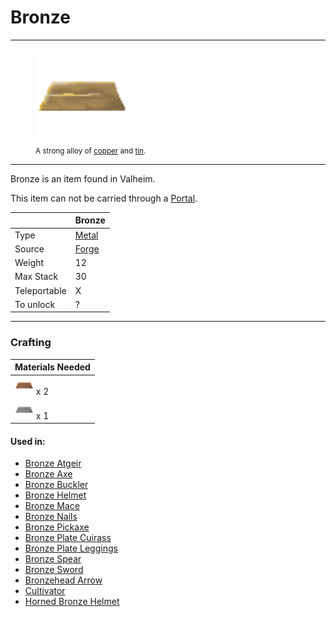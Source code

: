 # Bronze
-------------

<style>
img {width:30px;}
.tb {width:150px}
</style>

<figure>
<img src="/assets/bronze.png" class="tb" />
<figcaption><small>A strong alloy of <a href="../copper">copper</a> and <a href="../tin">tin</a>.</small></figcaption>
</figure>

-------------

Bronze is an item found in Valheim.

This item can not be carried through a [Portal](../../objects/portal).

|        | Bronze                  |
| ----------- | ------------------------------------ |
| Type       | [Metal](../../type/metal)  |
| Source      | [Forge](../../objects/forge) |
| Weight | 12
| Max Stack | 30
| Teleportable | X
| To unlock | ? |

-------------

### Crafting



| Materials Needed |
| - |
| [![Copper](/assets/copper.png)](../../items/copper) x 2 |
| [![Tin](/assets/tin.png)](../../items/tin) x 1 |


#### Used in:

* [Bronze Atgeir](../bronze_atgeir)
* [Bronze Axe](../bronze_axe)
* [Bronze Buckler](../bronze_buckler)
* [Bronze Helmet](../bronze_helmet)
* [Bronze Mace](../bronze_mace)
* [Bronze Nails](../bronze_nails)
* [Bronze Pickaxe](../bronze_pickaxe)
* [Bronze Plate Cuirass](../bronze_plate_cuirass)
* [Bronze Plate Leggings](../bronze_leggings)
* [Bronze Spear](../bronze_spear)
* [Bronze Sword](../bronze_sword)
* [Bronzehead Arrow](../bronze_arrow)
* [Cultivator](../bronze_cultivator)
* [Horned Bronze Helmet](../horned_bronze_helmet)